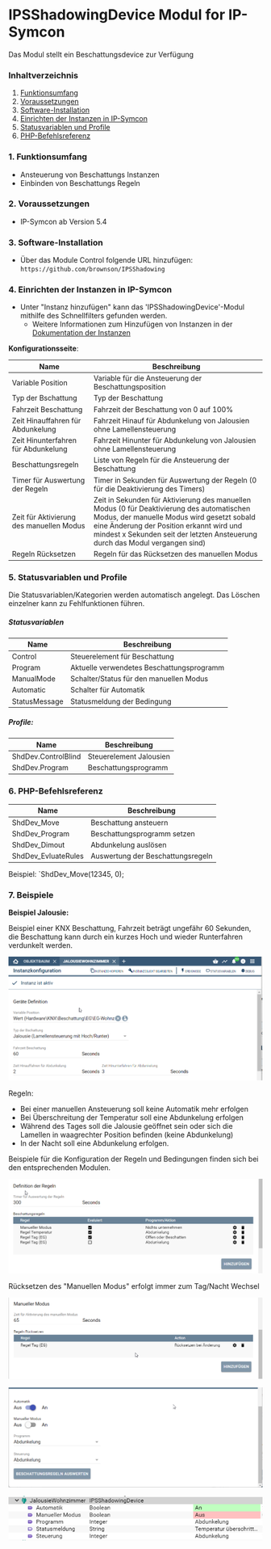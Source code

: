 # IPSShadowingDevice Modul for IP-Symcon

Das Modul stellt ein Beschattungsdevice zur Verfügung

### Inhaltverzeichnis

1. [Funktionsumfang](#1-funktionsumfang)
2. [Voraussetzungen](#2-voraussetzungen)
3. [Software-Installation](#3-software-installation)
4. [Einrichten der Instanzen in IP-Symcon](#4-einrichten-der-instanzen-in-ip-symcon)
5. [Statusvariablen und Profile](#5-statusvariablen-und-profile)
6. [PHP-Befehlsreferenz](#6-php-befehlsreferenz)

### 1. Funktionsumfang

* Ansteuerung von Beschattungs Instanzen
* Einbinden von Beschattungs Regeln

### 2. Voraussetzungen

- IP-Symcon ab Version 5.4

### 3. Software-Installation

* Über das Module Control folgende URL hinzufügen:
`https://github.com/brownson/IPSShadowing`

### 4. Einrichten der Instanzen in IP-Symcon

- Unter "Instanz hinzufügen" kann das 'IPSShadowingDevice'-Modul mithilfe des Schnellfilters gefunden werden.
    - Weitere Informationen zum Hinzufügen von Instanzen in der [Dokumentation der Instanzen](https://www.symcon.de/service/dokumentation/konzepte/instanzen/#Instanz_hinzufügen)

__Konfigurationsseite__:

Name                                     | Beschreibung
---------------------------------------- | ---------------------------------
Variable Position                        | Variable für die Ansteuerung der Beschattungsposition
Typ der Bschattung                       | Typ der Beschattung
Fahrzeit Beschattung                     | Fahrzeit der Beschattung von 0 auf 100%
Zeit Hinauffahren für Abdunkelung        | Fahrzeit Hinauf für Abdunkelung von Jalousien ohne Lamellensteuerung
Zeit Hinunterfahren für Abdunkelung      | Fahrzeit Hinunter für Abdunkelung von Jalousien ohne Lamellensteuerung
Beschattungsregeln                       | Liste von Regeln für die Ansteuerung der Beschattung
Timer für Auswertung der Regeln          | Timer in Sekunden für Auswertung der Regeln (0 für die Deaktivierung des Timers)
Zeit für Aktivierung des manuellen Modus | Zeit in Sekunden für Aktivierung des manuellen Modus (0 für Deaktivierung des automatischen Modus, der manuelle Modus wird gesetzt sobald eine Änderung der Position erkannt wird und mindest x Sekunden seit der letzten Ansteuerung durch das Modul vergangen sind)
Regeln Rücksetzen                        | Regeln für das Rücksetzen des manuellen Modus


### 5. Statusvariablen und Profile

Die Statusvariablen/Kategorien werden automatisch angelegt. Das Löschen einzelner kann zu Fehlfunktionen führen.

##### Statusvariablen

Name                          | Beschreibung
----------------------------- | ---------------------------------
Control                       | Steuerelement für Beschattung
Program                       | Aktuelle verwendetes Beschattungsprogramm
ManualMode                    | Schalter/Status für den manuellen Modus
Automatic                     | Schalter für Automatik
StatusMessage                 | Statusmeldung der Bedingung


##### Profile:

Name                          | Beschreibung
----------------------------- | ---------------------------------
ShdDev.ControlBlind           | Steuerelement Jalousien
ShdDev.Program                | Beschattungsprogramm

### 6. PHP-Befehlsreferenz

Name                          | Beschreibung
----------------------------- | ---------------------------------
ShdDev_Move                   | Beschattung ansteuern
ShdDev_Program                | Beschattungsprogramm setzen
ShdDev_Dimout                 | Abdunkelung auslösen
ShdDev_EvluateRules           | Auswertung der Beschattungsregeln

Beispiel:
`ShdDev_Move(12345, 0);

### 7. Beispiele

**Beispiel Jalousie:**

Beispiel einer KNX Beschattung, Fahrzeit beträgt ungefähr 60 Sekunden, die Beschattung kann durch ein kurzes Hoch und wieder Runterfahren verdunkelt werden.

![Example](imgs/ExampleJalousieInstanceConfig1.png)

Regeln:
* Bei einer manuellen Ansteuerung soll keine Automatik mehr erfolgen
* Bei Überschreitung der Temperatur soll eine Abdunkelung erfolgen
* Während des Tages soll die Jalousie geöffnet sein oder sich die Lamellen in waagrechter Position befinden (keine Abdunkelung)
* In der Nacht soll eine Abdunkelung erfolgen.

Beispiele für die Konfiguration der Regeln und Bedingungen finden sich bei den entsprechenden Modulen.

![Example](imgs/ExampleJalousieInstanceConfig2.png)

Rücksetzen des "Manuellen Modus" erfolgt immer zum Tag/Nacht Wechsel

![Example](imgs/ExampleJalousieInstanceConfig3.png)

![Example](imgs/ExampleJalousieInstanceConfig4.png)

![Example](imgs/ExampleJalousieInstanceObjects.png)
